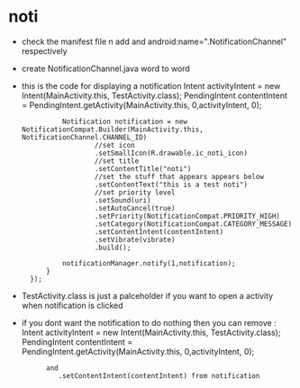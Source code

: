 # noti

* check the manifest file n add <uses-permission android:name="android.permission.VIBRATE"/> and android:name=".NotificationChannel" respectively

* create NotificationChannel.java word to word

* this is the code for displaying a notification
    Intent activityIntent = new Intent(MainActivity.this, TestActivity.class);
                PendingIntent contentIntent = PendingIntent.getActivity(MainActivity.this,
                        0,activityIntent, 0);

                Notification notification = new NotificationCompat.Builder(MainActivity.this, NotificationChannel.CHANNEL_ID)
                        //set icon
                        .setSmallIcon(R.drawable.ic_noti_icon)
                        //set title
                        .setContentTitle("noti")
                        //set the stuff that appears appears below
                        .setContentText("this is a test noti")
                        //set priority level
                        .setSound(uri)
                        .setAutoCancel(true)
                        .setPriority(NotificationCompat.PRIORITY_HIGH)
                        .setCategory(NotificationCompat.CATEGORY_MESSAGE)
                        .setContentIntent(contentIntent)
                        .setVibrate(vibrate)
                        .build();

                notificationManager.notify(1,notification);
            }
        });
        
* TestActivity.class is just a palceholder if you want to open a activity when notification is clicked

* if you dont want the notification to do nothing then you can remove :
                Intent activityIntent = new Intent(MainActivity.this, TestActivity.class);
                PendingIntent contentIntent = PendingIntent.getActivity(MainActivity.this,
                        0,activityIntent, 0);
                        
            and
               .setContentIntent(contentIntent) from notification

